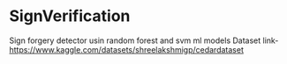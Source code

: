 ﻿# SignVerification
 Sign forgery detector usin random forest and svm ml models
 Dataset link-https://www.kaggle.com/datasets/shreelakshmigp/cedardataset

